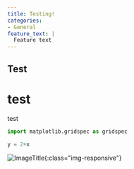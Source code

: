 ```yaml
---
title: Testing!
categories:
- General
feature_text: |
  Feature text
---
```


## Test

# test

test


```py
import matplotlib.gridspec as gridspec

y = 2+x
```


![ImageTitle](/blog_AZ/Loss_png.png){:class="img-responsive"}